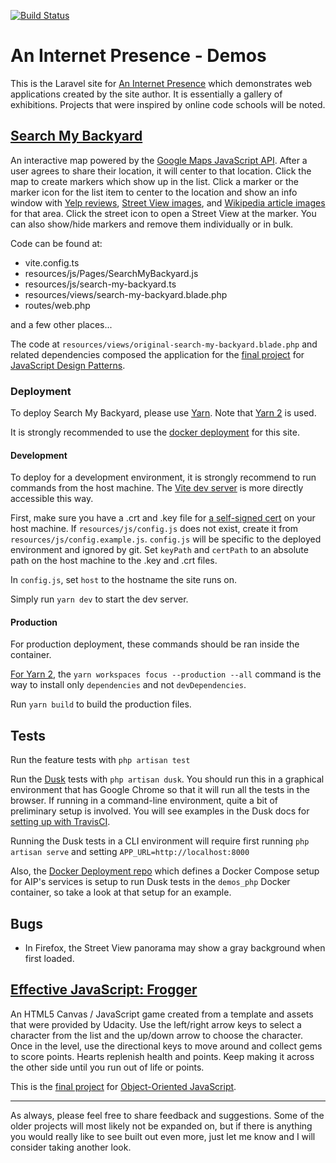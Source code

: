 [![Build Status](https://travis-ci.org/enderandpeter/aip-demos.svg?branch=master)](https://travis-ci.org/enderandpeter/aip-demos)

# An Internet Presence - Demos

This is the Laravel site for [An Internet Presence](http://aninternetpresence.net/) which demonstrates web applications created by the site author. It is essentially a gallery of
exhibitions. Projects that were inspired by online code schools will be noted.

<a href="https://demos.aninternetpresence.net/search-my-backyard" target="_blank"><h2>Search My Backyard</h2></a>

An interactive map powered by the [Google Maps JavaScript API](https://developers.google.com/maps/documentation/javascript/tutorial). After a user
agrees to share their location, it will center to that location. Click the map to create markers which show up in the list. Click a marker or the
marker icon for the list item to center to the location and show an info window with [Yelp reviews](http://www.yelp.com/developers/documentation), [Street View images](https://developers.google.com/maps/documentation/streetview/intro), and [Wikipedia article images](https://www.mediawiki.org/wiki/API:Main_page) for that area. Click the street icon to open a Street View at the marker. You can also show/hide markers and
remove them individually or in bulk.

Code can be found at:

* vite.config.ts
* resources/js/Pages/SearchMyBackyard.js
* resources/js/search-my-backyard.ts
* resources/views/search-my-backyard.blade.php
* routes/web.php

and a few other places...

The code at `resources/views/original-search-my-backyard.blade.php` and related dependencies composed the application for the [final project](https://classroom.udacity.com/courses/ud989/lessons/3580848605/concepts/35254789990923) for [JavaScript Design Patterns](https://www.udacity.com/course/javascript-design-patterns--ud989). 

### Deployment

To deploy Search My Backyard, please use [Yarn](https://yarnpkg.com/). Note that [Yarn 2](https://yarnpkg.com) is used.

It is strongly recommended to use the [docker deployment](https://gitlab.com/aninternetpresence/docker-demos) for this site.

#### Development

To deploy for a development environment, it is strongly recommend to run commands from the host machine. The [Vite dev
server](https://vitejs.dev/guide) is more directly accessible this way.

First, make sure you have a .crt and .key file for [a self-signed cert](https://linuxize.com/post/creating-a-self-signed-ssl-certificate/) on your host machine. If `resources/js/config.js` does not exist,
create it from `resources/js/config.example.js`. `config.js` will be specific to the deployed environment and ignored by git. Set `keyPath` and `certPath` to an absolute path on the host machine to the .key and
.crt files.

In `config.js`, set `host` to the hostname the site runs on.

Simply run `yarn dev` to start the dev server.

#### Production

For production deployment, these commands should be ran inside the container.

[For Yarn 2](https://yarnpkg.com/cli/workspaces/focus), the `yarn workspaces focus --production --all` command is the way to install only `dependencies`
and not `devDependencies`.

Run `yarn build` to build the production files.


## Tests

Run the feature tests with `php artisan test`

Run the [Dusk](https://laravel.com/docs/dusk) tests with `php artisan dusk`. You should run this in a graphical environment that has Google Chrome so that it will
run all the tests in the browser. If running in a command-line environment, quite a bit of preliminary setup is involved. You will see examples in the Dusk docs for [setting up with TravisCI](https://laravel.com/docs/8.x/dusk#running-tests-on-travis-ci).

Running the Dusk tests in a CLI environment will require first running `php artisan serve` and setting `APP_URL=http://localhost:8000`

Also, the [Docker Deployment repo](https://gitlab.com/aninternetpresence/docker-deployment) which defines a Docker Compose setup for AIP's services is setup
to run Dusk tests in the `demos_php` Docker container, so take a look at that setup for an example.

## Bugs
* In Firefox, the Street View panorama may show a gray background when first loaded.
    
<a href="https://demos.aninternetpresence.net/frogger" target="_blank"><h2>Effective JavaScript: Frogger</h2></a>

An HTML5 Canvas / JavaScript game created from a template and assets that were provided by Udacity. Use the left/right arrow keys to select a character from the list and the up/down arrow to choose the character. Once in the level, use the directional keys to move around and collect gems to score points. Hearts replenish health and points. Keep making it across the other side until you run out of life or points.

This is the [final project](https://classroom.udacity.com/courses/ud015/lessons/3072058665/concepts/31018886370923) for [Object-Oriented JavaScript](https://www.udacity.com/course/object-oriented-javascript--ud015).

<hr>

As always, please feel free to share feedback and suggestions. Some of the older projects will most likely not be expanded on, but if there is anything you would really like to see built out even more, just let me know and I will consider taking another look.
